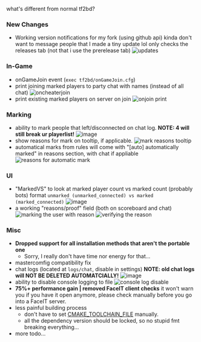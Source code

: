 what's different from normal tf2bd?

### New Changes 

* Working version notifications for my fork (using github api)
 kinda don't want to message people that I made a tiny update lol
 only checks the releases tab (not that i use the prerelease tab)
![updates](https://user-images.githubusercontent.com/24486494/227868425-a91405b6-2111-432d-a468-9c3151addc58.png)

### In-Game
* onGameJoin event (``exec tf2bd/onGameJoin.cfg``)
* print joining marked players to party chat with names (instead of all chat)
![oncheaterjoin](https://user-images.githubusercontent.com/24486494/214843728-aa1048c5-5f11-40bd-9865-7a90376bce6b.png)
* print existing marked players on server on join
![onjoin print](https://user-images.githubusercontent.com/24486494/214842253-a60d3d58-be67-484f-bc11-3d7f1072a85a.png)

### Marking
* ability to mark people that left/disconnected on chat log. 
**NOTE: 4 will still break ur playerlist!**
![image](https://user-images.githubusercontent.com/24486494/215266501-c1171fad-a848-49ec-862a-8c5acfa13f07.png)
* show reasons for mark on tooltip, if applicable.
![mark reasons tooltip](https://user-images.githubusercontent.com/24486494/215059843-89f461bc-cebd-48c3-9e83-b24ababc463e.png)
* automatical marks from rules will come with "[auto] automatically marked" in reasons section, with chat if appliable
![reasons for automatic mark](https://user-images.githubusercontent.com/24486494/215061544-6d00de40-514d-4b60-af3c-a9f86ce784c5.png)

### UI
* "MarkedVS" to look at marked player count vs marked count (probably bots)
format ``unmarked (unmarked_connected) vs marked (marked_connected)``
  ![image](https://user-images.githubusercontent.com/24486494/224540394-b2612d24-30d4-4852-9e21-b90f78670cc4.png)
* a working "reasons/proof" field (both on scoreboard and chat)
![marking the user with reason](https://user-images.githubusercontent.com/24486494/216663458-589da5e6-9780-411b-8317-741b9c79e8b9.jpg)
![verifying the reason](https://user-images.githubusercontent.com/24486494/216663482-7fa5ea6c-690d-4182-bd83-c2956fffd044.jpg)


### Misc
* **Dropped support for all installation methods that aren't the portable one**
    * Sorry, I really don't have time nor energy for that...
* mastercomfig compatibility fix
* chat logs (located at ``logs/chat``, disable in settings)
**NOTE: old chat logs will NOT BE DELETED AUTOMATCIALLY!**
![image](https://user-images.githubusercontent.com/24486494/216662036-dca5a796-1a82-4ef6-95ad-33ec9622ea94.png)
* ability to disable console logging to file 
![console log disable](https://user-images.githubusercontent.com/24486494/216662532-88594df1-6fb7-4a99-bd02-73a7a13042fd.png)
* **75%+ performance gain | removed FaceIT client checks**
    it won't warn you if you have it open anymore, please check manually before you go into a FaceIT server. 
* less painful building process
    * don't have to set [CMAKE_TOOLCHAIN_FILE](https://github.com/surepy/tf2_bot_detector/commit/011ac8f4a656ff3406fa9a8ead268122cf0c2930) manually.
    * all the dependency version should be locked, so no stupid fmt breaking everything...
* more todo...